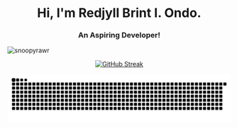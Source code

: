 <h1 align="center">Hi, I'm Redjyll Brint I. Ondo.</h1>
<h3  align="center">An Aspiring Developer!</h3>

<p align="left"> <img src="https://komarev.com/ghpvc/?username=snoopyrawr&label=Profile%20views&color=840807&style=flat" alt="snoopyrawr" /> </p>

<p align="center">
  <a href="https://git.io/streak-stats">
    <img src="https://streak-stats.demolab.com?user=Snoopyrawr&theme=shadow-red&border_radius=4.2" alt="GitHub Streak" />
  </a>
</p>

<picture>
  <img alt="github-snake" src="github-user-contribution.svg" />
</picture>

